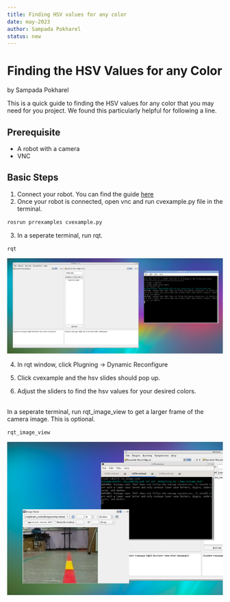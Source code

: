 ```yaml
---
title: Finding HSV values for any color
date: may-2023
author: Sampada Pokharel
status: new
---
```

# Finding the HSV Values for any Color

by Sampada Pokharel

This is a quick guide to finding the HSV values for any color that you may need for you project. We found this particularly helpful for following a line.

## Prerequisite

- A robot with a camera
- VNC

## Basic Steps

1. Connect your robot. You can find the guide <a href = "https://campus-rover.gitbook.io/lab-notebook/bru/connect-to-robot"> here </a>
2. Once your robot is connected, open vnc and run cvexample.py file in the terminal.

```bash
rosrun prrexamples cvexample.py
```

3. In a seperate terminal, run rqt.

```bash
rqt
```

![RQT](../images/rqt.png)

4. In rqt window, click Plugning -> Dynamic Reconfigure

5. Click cvexample and the hsv slides should pop up.

6. Adjust the sliders to find the hsv values for your desired colors.

<br>
In a seperate terminal, run rqt_image_view to get a larger frame of the camera image. This is optional.

```bash
rqt_image_view
```

![RQT](../images/rqt_image_view.png)

